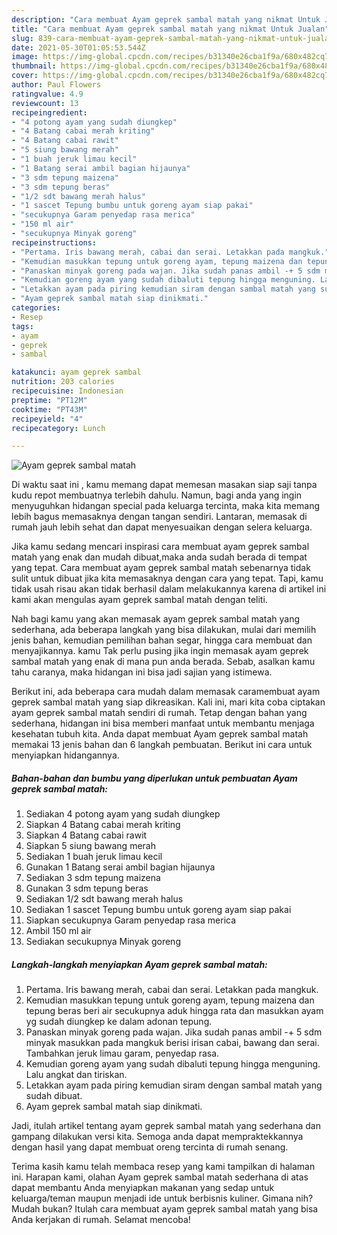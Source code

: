 ```yaml
---
description: "Cara membuat Ayam geprek sambal matah yang nikmat Untuk Jualan"
title: "Cara membuat Ayam geprek sambal matah yang nikmat Untuk Jualan"
slug: 839-cara-membuat-ayam-geprek-sambal-matah-yang-nikmat-untuk-jualan
date: 2021-05-30T01:05:53.544Z
image: https://img-global.cpcdn.com/recipes/b31340e26cba1f9a/680x482cq70/ayam-geprek-sambal-matah-foto-resep-utama.jpg
thumbnail: https://img-global.cpcdn.com/recipes/b31340e26cba1f9a/680x482cq70/ayam-geprek-sambal-matah-foto-resep-utama.jpg
cover: https://img-global.cpcdn.com/recipes/b31340e26cba1f9a/680x482cq70/ayam-geprek-sambal-matah-foto-resep-utama.jpg
author: Paul Flowers
ratingvalue: 4.9
reviewcount: 13
recipeingredient:
- "4 potong ayam yang sudah diungkep"
- "4 Batang cabai merah kriting"
- "4 Batang cabai rawit"
- "5 siung bawang merah"
- "1 buah jeruk limau kecil"
- "1 Batang serai ambil bagian hijaunya"
- "3 sdm tepung maizena"
- "3 sdm tepung beras"
- "1/2 sdt bawang merah halus"
- "1 sascet Tepung bumbu untuk goreng ayam siap pakai"
- "secukupnya Garam penyedap rasa merica"
- "150 ml air"
- "secukupnya Minyak goreng"
recipeinstructions:
- "Pertama. Iris bawang merah, cabai dan serai. Letakkan pada mangkuk."
- "Kemudian masukkan tepung untuk goreng ayam, tepung maizena dan tepung beras beri air secukupnya aduk hingga rata dan masukkan ayam yg sudah diungkep ke dalam adonan tepung."
- "Panaskan minyak goreng pada wajan. Jika sudah panas ambil -+ 5 sdm minyak masukkan pada mangkuk berisi irisan cabai, bawang dan serai. Tambahkan jeruk limau garam, penyedap rasa."
- "Kemudian goreng ayam yang sudah dibaluti tepung hingga menguning. Lalu angkat dan tiriskan."
- "Letakkan ayam pada piring kemudian siram dengan sambal matah yang sudah dibuat."
- "Ayam geprek sambal matah siap dinikmati."
categories:
- Resep
tags:
- ayam
- geprek
- sambal

katakunci: ayam geprek sambal 
nutrition: 203 calories
recipecuisine: Indonesian
preptime: "PT12M"
cooktime: "PT43M"
recipeyield: "4"
recipecategory: Lunch

---
```



![Ayam geprek sambal matah](https://img-global.cpcdn.com/recipes/b31340e26cba1f9a/680x482cq70/ayam-geprek-sambal-matah-foto-resep-utama.jpg)

Di waktu  saat ini , kamu memang dapat memesan masakan siap saji tanpa kudu repot membuatnya terlebih dahulu. Namun, bagi anda yang ingin menyuguhkan hidangan special pada keluarga tercinta, maka kita memang lebih bagus memasaknya dengan tangan sendiri. Lantaran, memasak di rumah jauh lebih sehat dan dapat menyesuaikan dengan selera keluarga.

Jika kamu sedang mencari inspirasi cara membuat ayam geprek sambal matah yang enak dan mudah dibuat,maka anda sudah berada di tempat yang tepat. Cara membuat ayam geprek sambal matah  sebenarnya tidak sulit untuk dibuat jika kita memasaknya dengan cara yang tepat. Tapi, kamu tidak usah risau akan tidak berhasil dalam melakukannya 
karena di artikel ini kami akan mengulas ayam geprek sambal matah dengan teliti.  



Nah bagi kamu yang akan memasak ayam geprek sambal matah yang sederhana, ada beberapa langkah yang bisa dilakukan, mulai dari memilih jenis bahan, kemudian pemilihan bahan segar, hingga cara membuat dan menyajikannya. kamu Tak perlu pusing jika ingin memasak ayam geprek sambal matah yang enak di mana pun anda berada. Sebab, asalkan kamu  tahu caranya, maka hidangan ini bisa jadi sajian yang istimewa.

Berikut ini, ada beberapa cara mudah dalam memasak caramembuat ayam geprek sambal matah yang siap dikreasikan. Kali ini, mari kita coba ciptakan ayam geprek sambal matah sendiri di rumah. Tetap dengan bahan yang sederhana, hidangan ini bisa memberi manfaat untuk membantu menjaga kesehatan tubuh kita. Anda dapat membuat Ayam geprek sambal matah memakai 13 jenis bahan dan 6 langkah pembuatan. Berikut ini cara untuk menyiapkan hidangannya.

<!--inarticleads1-->

##### Bahan-bahan dan bumbu yang diperlukan untuk pembuatan Ayam geprek sambal matah:

1. Sediakan 4 potong ayam yang sudah diungkep
1. Siapkan 4 Batang cabai merah kriting
1. Siapkan 4 Batang cabai rawit
1. Siapkan 5 siung bawang merah
1. Sediakan 1 buah jeruk limau kecil
1. Gunakan 1 Batang serai ambil bagian hijaunya
1. Sediakan 3 sdm tepung maizena
1. Gunakan 3 sdm tepung beras
1. Sediakan 1/2 sdt bawang merah halus
1. Sediakan 1 sascet Tepung bumbu untuk goreng ayam siap pakai
1. Siapkan secukupnya Garam penyedap rasa merica
1. Ambil 150 ml air
1. Sediakan secukupnya Minyak goreng




<!--inarticleads2-->

##### Langkah-langkah menyiapkan Ayam geprek sambal matah:

1. Pertama. Iris bawang merah, cabai dan serai. Letakkan pada mangkuk.
1. Kemudian masukkan tepung untuk goreng ayam, tepung maizena dan tepung beras beri air secukupnya aduk hingga rata dan masukkan ayam yg sudah diungkep ke dalam adonan tepung.
1. Panaskan minyak goreng pada wajan. Jika sudah panas ambil -+ 5 sdm minyak masukkan pada mangkuk berisi irisan cabai, bawang dan serai. Tambahkan jeruk limau garam, penyedap rasa.
1. Kemudian goreng ayam yang sudah dibaluti tepung hingga menguning. Lalu angkat dan tiriskan.
1. Letakkan ayam pada piring kemudian siram dengan sambal matah yang sudah dibuat.
1. Ayam geprek sambal matah siap dinikmati.




Jadi, itulah artikel tentang  ayam geprek sambal matah  yang sederhana dan gampang dilakukan versi kita. Semoga anda dapat mempraktekkannya dengan hasil yang dapat membuat oreng tercinta di rumah senang. 

Terima kasih kamu telah membaca resep yang kami tampilkan di halaman ini. Harapan kami, olahan  Ayam geprek sambal matah sederhana di atas dapat membantu Anda menyiapkan makanan yang sedap untuk keluarga/teman maupun menjadi ide untuk berbisnis kuliner. Gimana nih? Mudah bukan? Itulah cara membuat ayam geprek sambal matah yang bisa Anda kerjakan di rumah. Selamat mencoba!


